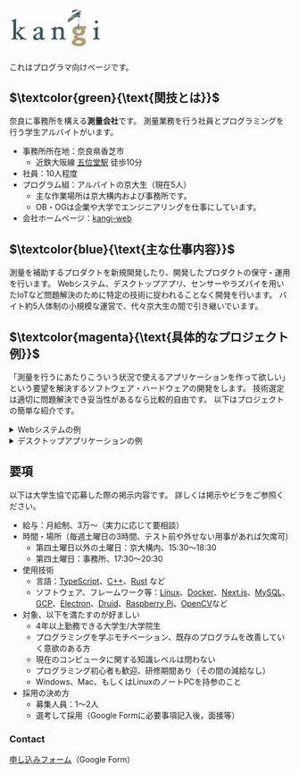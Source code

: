 <h1 style="font-weight:normal">
    <a href="http://www.kangi3d.com/">
        <img src="../image/LOGO.jpg" width=170>
    </a>
</h1>


これはプログラマ向けページです。

## $\textcolor{green}{\text{関技とは}}$

奈良に事務所を構える**測量会社**です。
測量業務を行う社員とプログラミングを行う学生アルバイトがいます。

- 事務所所在地：奈良県香芝市
  - 近鉄大阪線 [五位堂駅] 徒歩10分
- 社員：10人程度
- プログラム組：アルバイトの京大生（現在5人）
  - 主な作業場所は京大構内および事務所です。
  - OB・OGは企業や大学でエンジニアリングを仕事にしています。
- 会社ホームページ：[kangi-web]

## $\textcolor{blue}{\text{主な仕事内容}}$

測量を補助するプロダクトを新規開発したり、開発したプロダクトの保守・運用を行います。
Webシステム、デスクトップアプリ、センサーやラズパイを用いたIoTなど問題解決のために特定の技術に捉われることなく開発を行います。
バイト約5人体制の小規模な運営で、代々京大生の間で引き継いでいます。

## $\textcolor{magenta}{\text{具体的なプロジェクト例}}$

「測量を行うにあたりこういう状況で使えるアプリケーションを作って欲しい」という要望を解決するソフトウェア・ハードウェアの開発をします。
技術選定は適切に問題解決でき妥当性があるなら比較的自由です。
以下はプロジェクトの簡単な紹介です。

<details>
<summary>Webシステムの例</summary>

- 機能
  - 測量した座標と設計値/過去の測量値とを比較し誤差などをビジュアライズ
- 使用技術
  - [React]、[Ruby on Rails]など（[Next.js]で書き換え中）
  - [Electron]を使ってデスクトップアプリ化も

<img src="../image/web.png" width=500 height=510>
</details>


<details>
<summary>デスクトップアプリケーションの例</summary>

- 機能
  - トータルステーションと呼ばれる測量機器と通信する
  - 測量値のプロットや測量値と設計値との誤差を表示
  - 設計値から正しい座標を計算し、トータルステーションを操作　など
- 使用技術
  - [C++]、[Visual Studio]など（画像は[Rust]を用いて書き換え中のもの）

<img src="../image/desk.png" width=700 height=510>
</details>

## $\text{要項}$

以下は大学生協で応募した際の掲示内容です。
詳しくは掲示やビラをご参照ください。

- 給与：月給制、3万〜（実力に応じて要相談）
- 時間・場所（毎週土曜日の3時間、テスト前や外せない用事があれば欠席可）
  - 第四土曜日以外の土曜日：京大構内、15:30〜18:30
  - 第四土曜日：事務所、17:30〜20:30
- 使用技術
  - 言語：[TypeScript]、[C++]、[Rust] など
  - ソフトウェア、フレームワーク等：[Linux]、[Docker]、[Next.js]、[MySQL]、[GCP]、[Electron]、[Druid]、[Raspberry Pi]、[OpenCV]など
- 対象、以下を満たすのが好ましい
  - 4年以上勤務できる大学生/大学院生
  - プログラミングを学ぶモチベーション、既存のプログラムを改善していく意欲のある方
  - 現在のコンピュータに関する知識レベルは問わない
  - プログラミング初心者も歓迎、研修期間あり（その間の減給なし）
  - Windows、Mac、もしくはLinuxのノートPCを持参のこと
- 採用の決め方
  - 募集人員：1〜2人
  - 選考して採用（Google Formに必要事項記入後，面接等）

### Contact

[申し込みフォーム]（Google Form）



<!-- links -->
[kangi-web]: http://www.kangi3d.com/ "kangi-web"
[五位堂駅]: https://www.google.com/maps/d/u/0/viewer?msa=0&hl=ja&brcurrent=3%2C0x60012dd503ee53eb%3A0x3818aff010d2c238%2C0&ie=UTF8&t=m&ll=34.53516199999999%2C135.71860099999998&spn=0.001547%2C0.00228&z=18&source=embed&mid=1mJD8VA2nL0Sizrk8f_CqswNOISk
[C++]: https://en.cppreference.com/w/
[TypeScript]: https://www.typescriptlang.org/
[Rust]: https://www.rust-lang.org/
[Linux]: https://www.linux.org/
[Docker]: https://www.docker.com/
[Next.js]: https://nextjs.org/
[MySQL]: https://www.mysql.com/jp/
[Electron]: https://www.electronjs.org/
[Druid]: https://github.com/linebender/druid
[Raspberry Pi]: https://www.raspberrypi.org/
[React]: https://react.dev/
[Ruby on Rails]: https://rubyonrails.org/
[Visual Studio]: https://visualstudio.microsoft.com/ja/
[GCP]: https://cloud.google.com
[OpenCV]: https://opencv.org/
[申し込みフォーム]: TODO:後で書く
<!-- links -->
